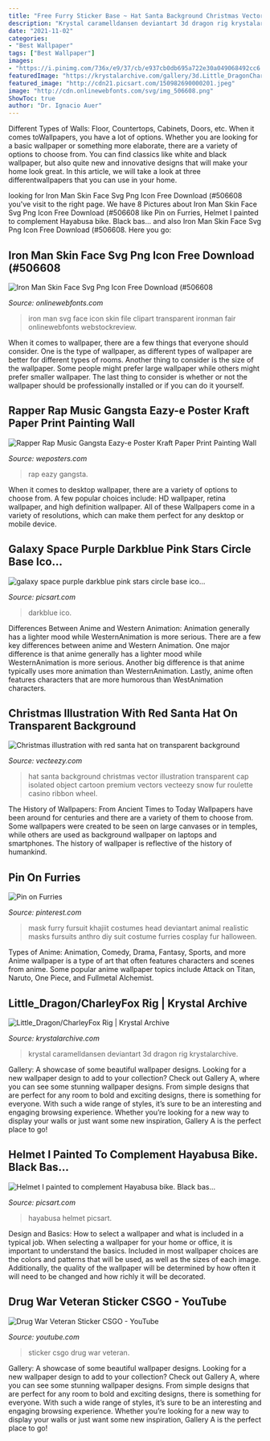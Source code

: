 ```yaml
---
title: "Free Furry Sticker Base ~ Hat Santa Background Christmas Vector Illustration Transparent Cap Isolated Object Cartoon Premium Vectors Vecteezy Snow Fur Roulette Casino Ribbon Wheel"
description: "Krystal caramelldansen deviantart 3d dragon rig krystalarchive"
date: "2021-11-02"
categories:
- "Best Wallpaper"
tags: ["Best Wallpaper"]
images:
- "https://i.pinimg.com/736x/e9/37/cb/e937cb0db695a722e30a049068492cc6.jpg"
featuredImage: "https://krystalarchive.com/gallery/3d.Little_DragonCharleyFox/3d.Little_DragonCharleyFox.38.gif"
featured_image: "http://cdn21.picsart.com/150982690000201.jpeg"
image: "http://cdn.onlinewebfonts.com/svg/img_506608.png"
ShowToc: true
author: "Dr. Ignacio Auer"
---
```



Different Types of Walls: Floor, Countertops, Cabinets, Doors, etc.
When it comes toWallpapers, you have a lot of options. Whether you are looking for a basic wallpaper or something more elaborate, there are a variety of options to choose from. You can find classics like white and black wallpaper, but also quite new and innovative designs that will make your home look great. In this article, we will take a look at three differentwallpapers that you can use in your home.

	

		
looking for Iron Man Skin Face Svg Png Icon Free Download (#506608 you've visit to the right page. We have 8 Pictures about Iron Man Skin Face Svg Png Icon Free Download (#506608 like Pin on Furries, Helmet I painted to complement Hayabusa bike. Black bas... and also Iron Man Skin Face Svg Png Icon Free Download (#506608. Here you go:
		
    
## Iron Man Skin Face Svg Png Icon Free Download (#506608

<img loading=lazy src="http://cdn.onlinewebfonts.com/svg/img_506608.png" onerror="this.onerror=null;this.src='https://tse4.mm.bing.net/th?id=OIP.mqSi1lLVPCNPyAMKYs0nmgHaKn&amp;pid=15.1';" alt="Iron Man Skin Face Svg Png Icon Free Download (#506608">

_Source: onlinewebfonts.com_

>iron man svg face icon skin file clipart transparent ironman fair onlinewebfonts webstockreview. 

	

When it comes to wallpaper, there are a few things that everyone should consider. One is the type of wallpaper, as different types of wallpaper are better for different types of rooms. Another thing to consider is the size of the wallpaper. Some people might prefer large wallpaper while others might prefer smaller wallpaper. The last thing to consider is whether or not the wallpaper should be professionally installed or if you can do it yourself.

    
## Rapper Rap Music Gangsta Eazy-e Poster Kraft Paper Print Painting Wall

<img loading=lazy src="https://ae01.alicdn.com/kf/HTB1cuyfekfb_uJkSnhJq6zdDVXaR.jpg" onerror="this.onerror=null;this.src='https://tse3.mm.bing.net/th?id=OIP.e2GDKs6zHkhhX9Xk7heKZgHaFO&amp;pid=15.1';" alt="Rapper Rap Music Gangsta Eazy-e Poster Kraft Paper Print Painting Wall">

_Source: weposters.com_

>rap eazy gangsta. 

	

When it comes to desktop wallpaper, there are a variety of options to choose from. A few popular choices include: HD wallpaper, retina wallpaper, and high definition wallpaper. All of these Wallpapers come in a variety of resolutions, which can make them perfect for any desktop or mobile device. 

    
## Galaxy Space Purple Darkblue Pink Stars Circle Base Ico...

<img loading=lazy src="http://cdn130.picsart.com/233947766076212.png" onerror="this.onerror=null;this.src='https://tse4.mm.bing.net/th?id=OIP.oSIZ9t2JCp7b0kYNqEnDDAHaHn&amp;pid=15.1';" alt="galaxy space purple darkblue pink stars circle base ico...">

_Source: picsart.com_

>darkblue ico. 

	

Differences Between Anime and Western Animation: Animation generally has a lighter mood while WesternAnimation is more serious.
There are a few key differences between anime and Western Animation. One major difference is that anime generally has a lighter mood while WesternAnimation is more serious. Another big difference is that anime typically uses more animation than WesternAnimation. Lastly, anime often features characters that are more humorous than WestAnimation characters.

    
## Christmas Illustration With Red Santa Hat On Transparent Background

<img loading=lazy src="https://static.vecteezy.com/system/resources/previews/000/357/234/original/christmas-illustration-with-red-santa-hat-on-transparent-background-isolated-vector-object.jpg" onerror="this.onerror=null;this.src='https://tse3.mm.bing.net/th?id=OIP.ZH6b9iXzASmraRi0xdtE8QHaHa&amp;pid=15.1';" alt="Christmas illustration with red santa hat on transparent background">

_Source: vecteezy.com_

>hat santa background christmas vector illustration transparent cap isolated object cartoon premium vectors vecteezy snow fur roulette casino ribbon wheel. 

	

The History of Wallpapers: From Ancient Times to Today
Wallpapers have been around for centuries and there are a variety of them to choose from. Some wallpapers were created to be seen on large canvases or in temples, while others are used as background wallpaper on laptops and smartphones. The history of wallpaper is reflective of the history of humankind.

    
## Pin On Furries

<img loading=lazy src="https://i.pinimg.com/736x/e9/37/cb/e937cb0db695a722e30a049068492cc6.jpg" onerror="this.onerror=null;this.src='https://tse3.mm.bing.net/th?id=OIP.w9ppvPsZm6_aahz8lrqTqAHaKa&amp;pid=15.1';" alt="Pin on Furries">

_Source: pinterest.com_

>mask furry fursuit khajiit costumes head deviantart animal realistic masks fursuits anthro diy suit costume furries cosplay fur halloween. 

	

Types of Anime: Animation, Comedy, Drama, Fantasy, Sports, and more
Anime wallpaper is a type of art that often features characters and scenes from anime. Some popular anime wallpaper topics include Attack on Titan, Naruto, One Piece, and Fullmetal Alchemist.

    
## Little_Dragon/CharleyFox Rig | Krystal Archive

<img loading=lazy src="https://krystalarchive.com/gallery/3d.Little_DragonCharleyFox/3d.Little_DragonCharleyFox.38.gif" onerror="this.onerror=null;this.src='https://tse1.mm.bing.net/th?id=OIP.-aewDf5sobF_2c6uGvFdZQHaJe&amp;pid=15.1';" alt="Little_Dragon/CharleyFox Rig | Krystal Archive">

_Source: krystalarchive.com_

>krystal caramelldansen deviantart 3d dragon rig krystalarchive. 

	

Gallery: A showcase of some beautiful wallpaper designs.
Looking for a new wallpaper design to add to your collection? Check out Gallery A, where you can see some stunning wallpaper designs. From simple designs that are perfect for any room to bold and exciting designs, there is something for everyone. With such a wide range of styles, it’s sure to be an interesting and engaging browsing experience. Whether you’re looking for a new way to display your walls or just want some new inspiration, Gallery A is the perfect place to go!





	
	
    
## Helmet I Painted To Complement Hayabusa Bike. Black Bas...

<img loading=lazy src="http://cdn21.picsart.com/150982690000201.jpeg" onerror="this.onerror=null;this.src='https://tse2.mm.bing.net/th?id=OIP.ccCW6xczxu8rQhn6foPr-QHaJ4&amp;pid=15.1';" alt="Helmet I painted to complement Hayabusa bike. Black bas...">

_Source: picsart.com_

>hayabusa helmet picsart. 

	

Design and Basics: How to select a wallpaper and what is included in a typical job.
When selecting a wallpaper for your home or office, it is important to understand the basics. Included in most wallpaper choices are the colors and patterns that will be used, as well as the sizes of each image. Additionally, the quality of the wallpaper will be determined by how often it will need to be changed and how richly it will be decorated.

    
## Drug War Veteran Sticker CSGO - YouTube

<img loading=lazy src="https://i.ytimg.com/vi/OjvOubFkXaE/maxresdefault.jpg" onerror="this.onerror=null;this.src='https://tse4.mm.bing.net/th?id=OIP.GxBSIRoX7hQLgfI8J5SsqAHaEK&amp;pid=15.1';" alt="Drug War Veteran Sticker CSGO - YouTube">

_Source: youtube.com_

>sticker csgo drug war veteran. 

	

Gallery: A showcase of some beautiful wallpaper designs.
Looking for a new wallpaper design to add to your collection? Check out Gallery A, where you can see some stunning wallpaper designs. From simple designs that are perfect for any room to bold and exciting designs, there is something for everyone. With such a wide range of styles, it’s sure to be an interesting and engaging browsing experience. Whether you’re looking for a new way to display your walls or just want some new inspiration, Gallery A is the perfect place to go!





	
	
